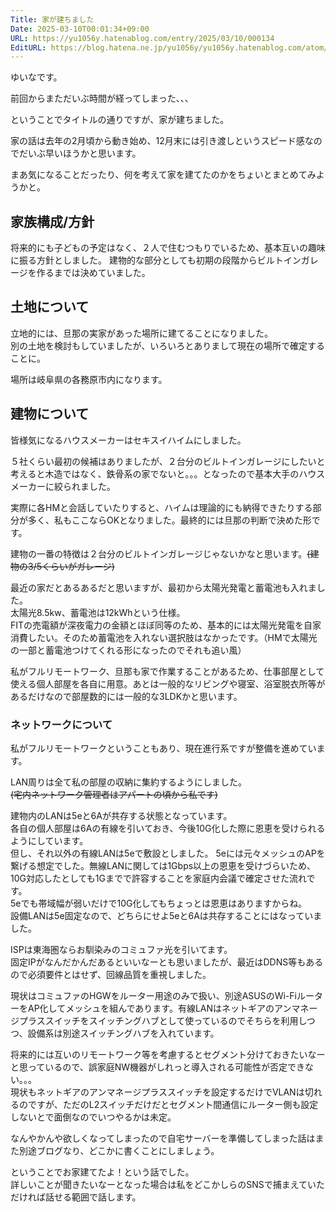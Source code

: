 ```yaml
---
Title: 家が建ちました
Date: 2025-03-10T00:01:34+09:00
URL: https://yu1056y.hatenablog.com/entry/2025/03/10/000134
EditURL: https://blog.hatena.ne.jp/yu1056y/yu1056y.hatenablog.com/atom/entry/6802418398335156918
---
```


ゆいなです。

前回からまただいぶ時間が経ってしまった、、、

ということでタイトルの通りですが、家が建ちました。

家の話は去年の2月頃から動き始め、12月末には引き渡しというスピード感なのでだいぶ早いほうかと思います。

まあ気になることだったり、何を考えて家を建てたのかをちょいとまとめてみようかと。

## 家族構成/方針

将来的にも子どもの予定はなく、２人で住むつもりでいるため、基本互いの趣味に振る方針としました。
建物的な部分としても初期の段階からビルトインガレージを作るまでは決めていました。

## 土地について
立地的には、旦那の実家があった場所に建てることになりました。  
別の土地を検討もしていましたが、いろいろとありまして現在の場所で確定することに。

場所は岐阜県の各務原市内になります。

## 建物について

皆様気になるハウスメーカーはセキスイハイムにしました。

５社くらい最初の候補はありましたが、２台分のビルトインガレージにしたいと考えると木造ではなく、鉄骨系の家でないと。。。となったので基本大手のハウスメーカーに絞られました。

実際に各HMと会話していたりすると、ハイムは理論的にも納得できたりする部分が多く、私もここならOKとなりました。最終的には旦那の判断で決めた形です。

建物の一番の特徴は２台分のビルトインガレージじゃないかなと思います。~~(建物の3/5くらいがガレージ)~~

最近の家だとあるあるだと思いますが、最初から太陽光発電と蓄電池も入れました。  
太陽光8.5kw、蓄電池は12kWhという仕様。  
FITの売電額が深夜電力の金額とほぼ同等のため、基本的には太陽光発電を自家消費したい。そのため蓄電池を入れない選択肢はなかったです。（HMで太陽光の一部と蓄電池つけてくれる形になったのでそれも追い風）

私がフルリモートワーク、旦那も家で作業することがあるため、仕事部屋として使える個人部屋を各自に用意。あとは一般的なリビングや寝室、浴室脱衣所等があるだけなので部屋数的には一般的な3LDKかと思います。

### ネットワークについて

私がフルリモートワークということもあり、現在進行系ですが整備を進めています。

LAN周りは全て私の部屋の収納に集約するようにしました。  
~~(宅内ネットワーク管理者はアパートの頃から私です)~~

建物内のLANは5eと6Aが共存する状態となっています。  
各自の個人部屋は6Aの有線を引いておき、今後10G化した際に恩恵を受けられるようにしています。  
但し、それ以外の有線LANは5eで敷設としました。
5eには元々メッシュのAPを繋げる想定でした。無線LANに関しては1Gbps以上の恩恵を受けづらいため、10G対応したとしても1Gまでで許容することを家庭内会議で確定させた流れです。  
5eでも帯域幅が弱いだけで10G化してもちょっとは恩恵はありますからね。  
設備LANは5e固定なので、どちらにせよ5eと6Aは共存することにはなっていました。

ISPは東海圏ならお馴染みのコミュファ光を引いてます。  
固定IPがなんだかんだあるといいなーとも思いましたが、最近はDDNS等もあるので必須要件とはせず、回線品質を重視しました。

現状はコミュファのHGWをルーター用途のみで扱い、別途ASUSのWi-FiルーターをAP化してメッシュを組んであります。有線LANはネットギアのアンマネージプラススイッチをスイッチングハブとして使っているのでそちらを利用しつつ、設備系は別途スイッチングハブを入れています。

将来的には互いのリモートワーク等を考慮するとセグメント分けておきたいなーと思っているので、誤家庭NW機器がしれっと導入される可能性が否定できない。。。  
現状もネットギアのアンマネージプラススイッチを設定するだけでVLANは切れるのですが、ただのL2スイッチだけだとセグメント間通信にルーター側も設定しないとで面倒なのでいつやるかは未定。

なんやかんや欲しくなってしまったので自宅サーバーを準備してしまった話はまた別途ブログなり、どこかに書くことにしましょう。


ということでお家建てたよ！という話でした。  
詳しいことが聞きたいなーとなった場合は私をどこかしらのSNSで捕まえていただければ話せる範囲で話します。
